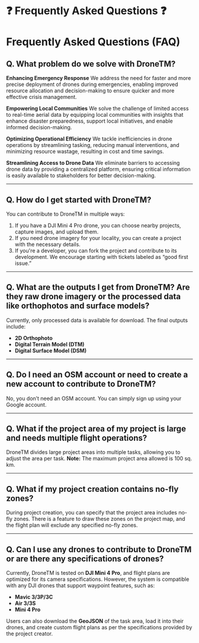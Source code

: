 # ❓ Frequently Asked Questions ❓

# Frequently Asked Questions (FAQ)

## Q. What problem do we solve with DroneTM?

**Enhancing Emergency Response**
We address the need for faster and more precise deployment of drones during
emergencies, enabling improved resource allocation and decision-making
to ensure quicker and more effective crisis management.

**Empowering Local Communities**
We solve the challenge of limited access to real-time aerial data
by equipping local communities with insights that enhance disaster
preparedness, support local initiatives, and enable informed decision-making.

**Optimizing Operational Efficiency**
We tackle inefficiencies in drone operations by streamlining tasking,
reducing manual interventions, and minimizing resource wastage, resulting in cost and time savings.

**Streamlining Access to Drone Data**
We eliminate barriers to accessing drone data by providing a centralized
platform, ensuring critical information is easily available to stakeholders for better decision-making.

---

## Q. How do I get started with DroneTM?

You can contribute to DroneTM in multiple ways:

1. If you have a DJI Mini 4 Pro drone, you can choose nearby projects, capture images, and upload them.
2. If you need drone imagery for your locality, you can create a project with the necessary details.
3. If you're a developer, you can fork the project and contribute
   to its development. We encourage starting with tickets labeled as “good first issue.”

---

## Q. What are the outputs I get from DroneTM? Are they raw drone imagery or the processed data like orthophotos and surface models?

Currently, only processed data is available for download. The final outputs include:

- **2D Orthophoto**
- **Digital Terrain Model (DTM)**
- **Digital Surface Model (DSM)**

---

## Q. Do I need an OSM account or need to create a new account to contribute to DroneTM?

No, you don’t need an OSM account. You can simply sign up using your Google account.

---

## Q. What if the project area of my project is large and needs multiple flight operations?

DroneTM divides large project areas into multiple tasks, allowing you to adjust the area per task.
**Note:** The maximum project area allowed is 100 sq. km.

---

## Q. What if my project creation contains no-fly zones?

During project creation, you can specify that the project area includes
no-fly zones. There is a feature to draw these zones on the project map, and the flight plan will exclude any specified no-fly zones.

---

## Q. Can I use any drones to contribute to DroneTM or are there any specifications of drones?

Currently, DroneTM is tested on **DJI Mini 4 Pro**, and flight plans are optimized for its camera specifications.
However, the system is compatible with any DJI drones that support waypoint features, such as:

- **Mavic 3/3P/3C**
- **Air 3/3S**
- **Mini 4 Pro**

Users can also download the **GeoJSON** of the task area, load it into their
drones, and create custom flight plans as per the specifications provided by the project creator.
